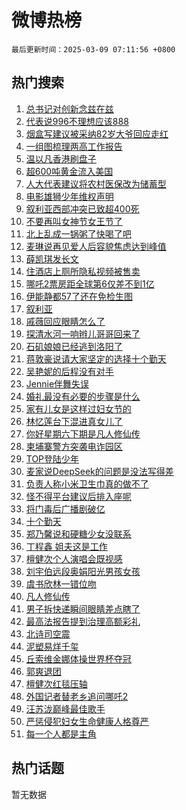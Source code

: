 # 微博热榜

`最后更新时间：2025-03-09 07:11:56 +0800`

## 热门搜索

1. [总书记对创新念兹在兹](https://m.weibo.cn/search?containerid=100103type%3D1%26t%3D10%26q%3D%23%E6%80%BB%E4%B9%A6%E8%AE%B0%E5%AF%B9%E5%88%9B%E6%96%B0%E5%BF%B5%E5%85%B9%E5%9C%A8%E5%85%B9%23&stream_entry_id=51&isnewpage=1&extparam=seat%3D1%26pos%3D0%26cate%3D10103%26filter_type%3Drealtimehot%26stream_entry_id%3D51%26c_type%3D51%26q%3D%2523%25E6%2580%25BB%25E4%25B9%25A6%25E8%25AE%25B0%25E5%25AF%25B9%25E5%2588%259B%25E6%2596%25B0%25E5%25BF%25B5%25E5%2585%25B9%25E5%259C%25A8%25E5%2585%25B9%2523%26dgr%3D0%26display_time%3D1741475514%26pre_seqid%3D174147551466403276373132)
1. [代表说996不理想应该888](https://m.weibo.cn/search?containerid=100103type%3D1%26t%3D10%26q%3D%23%E4%BB%A3%E8%A1%A8%E8%AF%B4996%E4%B8%8D%E7%90%86%E6%83%B3%E5%BA%94%E8%AF%A5888%23&stream_entry_id=31&isnewpage=1&extparam=seat%3D1%26pos%3D0%26filter_type%3Drealtimehot%26c_type%3D31%26flag%3D2%26realpos%3D1%26cate%3D5001%26lcate%3D5001%26band_rank%3D1%26stream_entry_id%3D31%26q%3D%2523%25E4%25BB%25A3%25E8%25A1%25A8%25E8%25AF%25B4996%25E4%25B8%258D%25E7%2590%2586%25E6%2583%25B3%25E5%25BA%2594%25E8%25AF%25A5888%2523%26dgr%3D0%26display_time%3D1741475514%26pre_seqid%3D174147551466403276373132)
1. [烟盒写建议被采纳82岁大爷回应走红](https://m.weibo.cn/search?containerid=100103type%3D1%26t%3D10%26q%3D%23%E7%83%9F%E7%9B%92%E5%86%99%E5%BB%BA%E8%AE%AE%E8%A2%AB%E9%87%87%E7%BA%B382%E5%B2%81%E5%A4%A7%E7%88%B7%E5%9B%9E%E5%BA%94%E8%B5%B0%E7%BA%A2%23&stream_entry_id=31&isnewpage=1&extparam=seat%3D1%26pos%3D1%26filter_type%3Drealtimehot%26c_type%3D31%26flag%3D0%26realpos%3D2%26cate%3D5001%26lcate%3D5001%26band_rank%3D2%26stream_entry_id%3D31%26q%3D%2523%25E7%2583%259F%25E7%259B%2592%25E5%2586%2599%25E5%25BB%25BA%25E8%25AE%25AE%25E8%25A2%25AB%25E9%2587%2587%25E7%25BA%25B382%25E5%25B2%2581%25E5%25A4%25A7%25E7%2588%25B7%25E5%259B%259E%25E5%25BA%2594%25E8%25B5%25B0%25E7%25BA%25A2%2523%26dgr%3D0%26display_time%3D1741475514%26pre_seqid%3D174147551466403276373132)
1. [一组图梳理两高工作报告](https://m.weibo.cn/search?containerid=100103type%3D1%26t%3D10%26q%3D%23%E4%B8%80%E7%BB%84%E5%9B%BE%E6%A2%B3%E7%90%86%E4%B8%A4%E9%AB%98%E5%B7%A5%E4%BD%9C%E6%8A%A5%E5%91%8A%23&stream_entry_id=31&isnewpage=1&extparam=seat%3D1%26pos%3D2%26filter_type%3Drealtimehot%26c_type%3D31%26flag%3D0%26realpos%3D3%26cate%3D5001%26lcate%3D5001%26band_rank%3D3%26stream_entry_id%3D31%26q%3D%2523%25E4%25B8%2580%25E7%25BB%2584%25E5%259B%25BE%25E6%25A2%25B3%25E7%2590%2586%25E4%25B8%25A4%25E9%25AB%2598%25E5%25B7%25A5%25E4%25BD%259C%25E6%258A%25A5%25E5%2591%258A%2523%26dgr%3D0%26display_time%3D1741475514%26pre_seqid%3D174147551466403276373132)
1. [温以凡香港刷盘子](https://m.weibo.cn/search?containerid=100103type%3D1%26t%3D10%26q%3D%E6%B8%A9%E4%BB%A5%E5%87%A1%E9%A6%99%E6%B8%AF%E5%88%B7%E7%9B%98%E5%AD%90&stream_entry_id=31&isnewpage=1&extparam=seat%3D1%26pos%3D3%26filter_type%3Drealtimehot%26c_type%3D31%26flag%3D0%26realpos%3D4%26cate%3D5001%26lcate%3D5001%26band_rank%3D4%26stream_entry_id%3D31%26q%3D%25E6%25B8%25A9%25E4%25BB%25A5%25E5%2587%25A1%25E9%25A6%2599%25E6%25B8%25AF%25E5%2588%25B7%25E7%259B%2598%25E5%25AD%2590%26dgr%3D0%26display_time%3D1741475514%26pre_seqid%3D174147551466403276373132)
1. [超600吨黄金流入美国](https://m.weibo.cn/search?containerid=100103type%3D1%26t%3D10%26q%3D%23%E8%B6%85600%E5%90%A8%E9%BB%84%E9%87%91%E6%B5%81%E5%85%A5%E7%BE%8E%E5%9B%BD%23&stream_entry_id=31&isnewpage=1&extparam=seat%3D1%26pos%3D4%26filter_type%3Drealtimehot%26c_type%3D31%26flag%3D0%26realpos%3D5%26cate%3D5001%26lcate%3D5001%26band_rank%3D5%26stream_entry_id%3D31%26q%3D%2523%25E8%25B6%2585600%25E5%2590%25A8%25E9%25BB%2584%25E9%2587%2591%25E6%25B5%2581%25E5%2585%25A5%25E7%25BE%258E%25E5%259B%25BD%2523%26dgr%3D0%26display_time%3D1741475514%26pre_seqid%3D174147551466403276373132)
1. [人大代表建议将农村医保改为储蓄型](https://m.weibo.cn/search?containerid=100103type%3D1%26t%3D10%26q%3D%23%E4%BA%BA%E5%A4%A7%E4%BB%A3%E8%A1%A8%E5%BB%BA%E8%AE%AE%E5%B0%86%E5%86%9C%E6%9D%91%E5%8C%BB%E4%BF%9D%E6%94%B9%E4%B8%BA%E5%82%A8%E8%93%84%E5%9E%8B%23&stream_entry_id=31&isnewpage=1&extparam=seat%3D1%26pos%3D5%26filter_type%3Drealtimehot%26c_type%3D31%26flag%3D0%26realpos%3D6%26cate%3D5001%26lcate%3D5001%26band_rank%3D6%26stream_entry_id%3D31%26q%3D%2523%25E4%25BA%25BA%25E5%25A4%25A7%25E4%25BB%25A3%25E8%25A1%25A8%25E5%25BB%25BA%25E8%25AE%25AE%25E5%25B0%2586%25E5%2586%259C%25E6%259D%2591%25E5%258C%25BB%25E4%25BF%259D%25E6%2594%25B9%25E4%25B8%25BA%25E5%2582%25A8%25E8%2593%2584%25E5%259E%258B%2523%26dgr%3D0%26display_time%3D1741475514%26pre_seqid%3D174147551466403276373132)
1. [电影雄狮少年维权声明](https://m.weibo.cn/search?containerid=100103type%3D1%26t%3D10%26q%3D%23%E7%94%B5%E5%BD%B1%E9%9B%84%E7%8B%AE%E5%B0%91%E5%B9%B4%E7%BB%B4%E6%9D%83%E5%A3%B0%E6%98%8E%23&stream_entry_id=31&isnewpage=1&extparam=seat%3D1%26pos%3D6%26filter_type%3Drealtimehot%26c_type%3D31%26flag%3D0%26realpos%3D7%26cate%3D5001%26lcate%3D5001%26band_rank%3D7%26stream_entry_id%3D31%26q%3D%2523%25E7%2594%25B5%25E5%25BD%25B1%25E9%259B%2584%25E7%258B%25AE%25E5%25B0%2591%25E5%25B9%25B4%25E7%25BB%25B4%25E6%259D%2583%25E5%25A3%25B0%25E6%2598%258E%2523%26dgr%3D0%26display_time%3D1741475514%26pre_seqid%3D174147551466403276373132)
1. [叙利亚西部冲突已致超400死](https://m.weibo.cn/search?containerid=100103type%3D1%26t%3D10%26q%3D%23%E5%8F%99%E5%88%A9%E4%BA%9A%E8%A5%BF%E9%83%A8%E5%86%B2%E7%AA%81%E5%B7%B2%E8%87%B4%E8%B6%85400%E6%AD%BB%23&stream_entry_id=31&isnewpage=1&extparam=seat%3D1%26pos%3D7%26filter_type%3Drealtimehot%26c_type%3D31%26flag%3D0%26realpos%3D8%26cate%3D5001%26lcate%3D5001%26band_rank%3D8%26stream_entry_id%3D31%26q%3D%2523%25E5%258F%2599%25E5%2588%25A9%25E4%25BA%259A%25E8%25A5%25BF%25E9%2583%25A8%25E5%2586%25B2%25E7%25AA%2581%25E5%25B7%25B2%25E8%2587%25B4%25E8%25B6%2585400%25E6%25AD%25BB%2523%26dgr%3D0%26display_time%3D1741475514%26pre_seqid%3D174147551466403276373132)
1. [不要再叫女神节女王节了](https://m.weibo.cn/search?containerid=100103type%3D1%26t%3D10%26q%3D%23%E4%B8%8D%E8%A6%81%E5%86%8D%E5%8F%AB%E5%A5%B3%E7%A5%9E%E8%8A%82%E5%A5%B3%E7%8E%8B%E8%8A%82%E4%BA%86%23&stream_entry_id=31&isnewpage=1&extparam=seat%3D1%26pos%3D8%26filter_type%3Drealtimehot%26c_type%3D31%26flag%3D0%26realpos%3D9%26cate%3D5001%26lcate%3D5001%26band_rank%3D9%26stream_entry_id%3D31%26q%3D%2523%25E4%25B8%258D%25E8%25A6%2581%25E5%2586%258D%25E5%258F%25AB%25E5%25A5%25B3%25E7%25A5%259E%25E8%258A%2582%25E5%25A5%25B3%25E7%258E%258B%25E8%258A%2582%25E4%25BA%2586%2523%26dgr%3D0%26display_time%3D1741475514%26pre_seqid%3D174147551466403276373132)
1. [北上乱成一锅粥了快喝了吧](https://m.weibo.cn/search?containerid=100103type%3D1%26t%3D10%26q%3D%E5%8C%97%E4%B8%8A%E4%B9%B1%E6%88%90%E4%B8%80%E9%94%85%E7%B2%A5%E4%BA%86%E5%BF%AB%E5%96%9D%E4%BA%86%E5%90%A7&stream_entry_id=31&isnewpage=1&extparam=seat%3D1%26pos%3D9%26filter_type%3Drealtimehot%26c_type%3D31%26flag%3D1%26realpos%3D10%26cate%3D5001%26lcate%3D5001%26band_rank%3D10%26stream_entry_id%3D31%26q%3D%25E5%258C%2597%25E4%25B8%258A%25E4%25B9%25B1%25E6%2588%2590%25E4%25B8%2580%25E9%2594%2585%25E7%25B2%25A5%25E4%25BA%2586%25E5%25BF%25AB%25E5%2596%259D%25E4%25BA%2586%25E5%2590%25A7%26dgr%3D0%26display_time%3D1741475514%26pre_seqid%3D174147551466403276373132)
1. [麦琳说再见爱人后容貌焦虑达到峰值](https://m.weibo.cn/search?containerid=100103type%3D1%26t%3D10%26q%3D%23%E9%BA%A6%E7%90%B3%E8%AF%B4%E5%86%8D%E8%A7%81%E7%88%B1%E4%BA%BA%E5%90%8E%E5%AE%B9%E8%B2%8C%E7%84%A6%E8%99%91%E8%BE%BE%E5%88%B0%E5%B3%B0%E5%80%BC%23&stream_entry_id=31&isnewpage=1&extparam=seat%3D1%26pos%3D10%26filter_type%3Drealtimehot%26c_type%3D31%26flag%3D2%26realpos%3D11%26cate%3D5001%26lcate%3D5001%26band_rank%3D11%26stream_entry_id%3D31%26q%3D%2523%25E9%25BA%25A6%25E7%2590%25B3%25E8%25AF%25B4%25E5%2586%258D%25E8%25A7%2581%25E7%2588%25B1%25E4%25BA%25BA%25E5%2590%258E%25E5%25AE%25B9%25E8%25B2%258C%25E7%2584%25A6%25E8%2599%2591%25E8%25BE%25BE%25E5%2588%25B0%25E5%25B3%25B0%25E5%2580%25BC%2523%26dgr%3D0%26display_time%3D1741475514%26pre_seqid%3D174147551466403276373132)
1. [薛凯琪发长文](https://m.weibo.cn/search?containerid=100103type%3D1%26t%3D10%26q%3D%E8%96%9B%E5%87%AF%E7%90%AA%E5%8F%91%E9%95%BF%E6%96%87&stream_entry_id=31&isnewpage=1&extparam=seat%3D1%26pos%3D11%26filter_type%3Drealtimehot%26c_type%3D31%26flag%3D0%26realpos%3D12%26cate%3D5001%26lcate%3D5001%26band_rank%3D12%26stream_entry_id%3D31%26q%3D%25E8%2596%259B%25E5%2587%25AF%25E7%2590%25AA%25E5%258F%2591%25E9%2595%25BF%25E6%2596%2587%26dgr%3D0%26display_time%3D1741475514%26pre_seqid%3D174147551466403276373132)
1. [住酒店上厕所隐私视频被售卖](https://m.weibo.cn/search?containerid=100103type%3D1%26t%3D10%26q%3D%23%E4%BD%8F%E9%85%92%E5%BA%97%E4%B8%8A%E5%8E%95%E6%89%80%E9%9A%90%E7%A7%81%E8%A7%86%E9%A2%91%E8%A2%AB%E5%94%AE%E5%8D%96%23&stream_entry_id=31&isnewpage=1&extparam=seat%3D1%26pos%3D12%26filter_type%3Drealtimehot%26c_type%3D31%26flag%3D0%26realpos%3D13%26cate%3D5001%26lcate%3D5001%26band_rank%3D13%26stream_entry_id%3D31%26q%3D%2523%25E4%25BD%258F%25E9%2585%2592%25E5%25BA%2597%25E4%25B8%258A%25E5%258E%2595%25E6%2589%2580%25E9%259A%2590%25E7%25A7%2581%25E8%25A7%2586%25E9%25A2%2591%25E8%25A2%25AB%25E5%2594%25AE%25E5%258D%2596%2523%26dgr%3D0%26display_time%3D1741475514%26pre_seqid%3D174147551466403276373132)
1. [哪吒2票房距全球第6仅差不到1亿](https://m.weibo.cn/search?containerid=100103type%3D1%26t%3D10%26q%3D%23%E5%93%AA%E5%90%922%E7%A5%A8%E6%88%BF%E8%B7%9D%E5%85%A8%E7%90%83%E7%AC%AC6%E4%BB%85%E5%B7%AE%E4%B8%8D%E5%88%B01%E4%BA%BF%23&stream_entry_id=31&isnewpage=1&extparam=seat%3D1%26pos%3D13%26filter_type%3Drealtimehot%26c_type%3D31%26flag%3D0%26realpos%3D14%26cate%3D5001%26lcate%3D5001%26band_rank%3D14%26stream_entry_id%3D31%26q%3D%2523%25E5%2593%25AA%25E5%2590%25922%25E7%25A5%25A8%25E6%2588%25BF%25E8%25B7%259D%25E5%2585%25A8%25E7%2590%2583%25E7%25AC%25AC6%25E4%25BB%2585%25E5%25B7%25AE%25E4%25B8%258D%25E5%2588%25B01%25E4%25BA%25BF%2523%26dgr%3D0%26display_time%3D1741475514%26pre_seqid%3D174147551466403276373132)
1. [伊能静都57了还在免检生图](https://m.weibo.cn/search?containerid=100103type%3D1%26t%3D10%26q%3D%E4%BC%8A%E8%83%BD%E9%9D%99%E9%83%BD57%E4%BA%86%E8%BF%98%E5%9C%A8%E5%85%8D%E6%A3%80%E7%94%9F%E5%9B%BE&stream_entry_id=31&isnewpage=1&extparam=seat%3D1%26pos%3D14%26filter_type%3Drealtimehot%26c_type%3D31%26flag%3D2%26realpos%3D15%26cate%3D5001%26lcate%3D5001%26band_rank%3D15%26stream_entry_id%3D31%26q%3D%25E4%25BC%258A%25E8%2583%25BD%25E9%259D%2599%25E9%2583%25BD57%25E4%25BA%2586%25E8%25BF%2598%25E5%259C%25A8%25E5%2585%258D%25E6%25A3%2580%25E7%2594%259F%25E5%259B%25BE%26dgr%3D0%26display_time%3D1741475514%26pre_seqid%3D174147551466403276373132)
1. [叙利亚](https://m.weibo.cn/search?containerid=100103type%3D1%26t%3D10%26q%3D%E5%8F%99%E5%88%A9%E4%BA%9A&stream_entry_id=31&isnewpage=1&extparam=seat%3D1%26pos%3D15%26filter_type%3Drealtimehot%26c_type%3D31%26flag%3D0%26realpos%3D16%26cate%3D5001%26lcate%3D5001%26band_rank%3D16%26stream_entry_id%3D31%26q%3D%25E5%258F%2599%25E5%2588%25A9%25E4%25BA%259A%26dgr%3D0%26display_time%3D1741475514%26pre_seqid%3D174147551466403276373132)
1. [戚薇回应眼睛怎么了](https://m.weibo.cn/search?containerid=100103type%3D1%26t%3D10%26q%3D%E6%88%9A%E8%96%87%E5%9B%9E%E5%BA%94%E7%9C%BC%E7%9D%9B%E6%80%8E%E4%B9%88%E4%BA%86&stream_entry_id=31&isnewpage=1&extparam=seat%3D1%26pos%3D16%26filter_type%3Drealtimehot%26c_type%3D31%26flag%3D0%26realpos%3D17%26cate%3D5001%26lcate%3D5001%26band_rank%3D17%26stream_entry_id%3D31%26q%3D%25E6%2588%259A%25E8%2596%2587%25E5%259B%259E%25E5%25BA%2594%25E7%259C%25BC%25E7%259D%259B%25E6%2580%258E%25E4%25B9%2588%25E4%25BA%2586%26dgr%3D0%26display_time%3D1741475514%26pre_seqid%3D174147551466403276373132)
1. [探清水河一响辫儿哥哥回来了](https://m.weibo.cn/search?containerid=100103type%3D1%26t%3D10%26q%3D%23%E6%8E%A2%E6%B8%85%E6%B0%B4%E6%B2%B3%E4%B8%80%E5%93%8D%E8%BE%AB%E5%84%BF%E5%93%A5%E5%93%A5%E5%9B%9E%E6%9D%A5%E4%BA%86%23&stream_entry_id=31&isnewpage=1&extparam=seat%3D1%26pos%3D17%26filter_type%3Drealtimehot%26c_type%3D31%26flag%3D0%26realpos%3D18%26cate%3D5001%26lcate%3D5001%26band_rank%3D18%26stream_entry_id%3D31%26q%3D%2523%25E6%258E%25A2%25E6%25B8%2585%25E6%25B0%25B4%25E6%25B2%25B3%25E4%25B8%2580%25E5%2593%258D%25E8%25BE%25AB%25E5%2584%25BF%25E5%2593%25A5%25E5%2593%25A5%25E5%259B%259E%25E6%259D%25A5%25E4%25BA%2586%2523%26dgr%3D0%26display_time%3D1741475514%26pre_seqid%3D174147551466403276373132)
1. [石矶娘娘已经逃到洛阳了](https://m.weibo.cn/search?containerid=100103type%3D1%26t%3D10%26q%3D%23%E7%9F%B3%E7%9F%B6%E5%A8%98%E5%A8%98%E5%B7%B2%E7%BB%8F%E9%80%83%E5%88%B0%E6%B4%9B%E9%98%B3%E4%BA%86%23&stream_entry_id=31&isnewpage=1&extparam=seat%3D1%26pos%3D18%26filter_type%3Drealtimehot%26c_type%3D31%26flag%3D0%26realpos%3D19%26cate%3D5001%26lcate%3D5001%26band_rank%3D19%26stream_entry_id%3D31%26q%3D%2523%25E7%259F%25B3%25E7%259F%25B6%25E5%25A8%2598%25E5%25A8%2598%25E5%25B7%25B2%25E7%25BB%258F%25E9%2580%2583%25E5%2588%25B0%25E6%25B4%259B%25E9%2598%25B3%25E4%25BA%2586%2523%26dgr%3D0%26display_time%3D1741475514%26pre_seqid%3D174147551466403276373132)
1. [蒋敦豪说请大家坚定的选择十个勤天](https://m.weibo.cn/search?containerid=100103type%3D1%26t%3D10%26q%3D%23%E8%92%8B%E6%95%A6%E8%B1%AA%E8%AF%B4%E8%AF%B7%E5%A4%A7%E5%AE%B6%E5%9D%9A%E5%AE%9A%E7%9A%84%E9%80%89%E6%8B%A9%E5%8D%81%E4%B8%AA%E5%8B%A4%E5%A4%A9%23&stream_entry_id=31&isnewpage=1&extparam=seat%3D1%26pos%3D19%26filter_type%3Drealtimehot%26c_type%3D31%26flag%3D0%26realpos%3D20%26cate%3D5001%26lcate%3D5001%26band_rank%3D20%26stream_entry_id%3D31%26q%3D%2523%25E8%2592%258B%25E6%2595%25A6%25E8%25B1%25AA%25E8%25AF%25B4%25E8%25AF%25B7%25E5%25A4%25A7%25E5%25AE%25B6%25E5%259D%259A%25E5%25AE%259A%25E7%259A%2584%25E9%2580%2589%25E6%258B%25A9%25E5%258D%2581%25E4%25B8%25AA%25E5%258B%25A4%25E5%25A4%25A9%2523%26dgr%3D0%26display_time%3D1741475514%26pre_seqid%3D174147551466403276373132)
1. [吴艳妮的后程没有对手](https://m.weibo.cn/search?containerid=100103type%3D1%26t%3D10%26q%3D%23%E5%90%B4%E8%89%B3%E5%A6%AE%E7%9A%84%E5%90%8E%E7%A8%8B%E6%B2%A1%E6%9C%89%E5%AF%B9%E6%89%8B%23&stream_entry_id=31&isnewpage=1&extparam=seat%3D1%26pos%3D20%26filter_type%3Drealtimehot%26c_type%3D31%26flag%3D0%26realpos%3D21%26cate%3D5001%26lcate%3D5001%26band_rank%3D21%26stream_entry_id%3D31%26q%3D%2523%25E5%2590%25B4%25E8%2589%25B3%25E5%25A6%25AE%25E7%259A%2584%25E5%2590%258E%25E7%25A8%258B%25E6%25B2%25A1%25E6%259C%2589%25E5%25AF%25B9%25E6%2589%258B%2523%26dgr%3D0%26display_time%3D1741475514%26pre_seqid%3D174147551466403276373132)
1. [Jennie伴舞失误](https://m.weibo.cn/search?containerid=100103type%3D1%26t%3D10%26q%3D%23Jennie%E4%BC%B4%E8%88%9E%E5%A4%B1%E8%AF%AF%23&stream_entry_id=31&isnewpage=1&extparam=seat%3D1%26pos%3D21%26filter_type%3Drealtimehot%26c_type%3D31%26flag%3D0%26realpos%3D22%26cate%3D5001%26lcate%3D5001%26band_rank%3D22%26stream_entry_id%3D31%26q%3D%2523Jennie%25E4%25BC%25B4%25E8%2588%259E%25E5%25A4%25B1%25E8%25AF%25AF%2523%26dgr%3D0%26display_time%3D1741475514%26pre_seqid%3D174147551466403276373132)
1. [婚礼最没有必要的步骤是什么](https://m.weibo.cn/search?containerid=100103type%3D1%26t%3D10%26q%3D%23%E5%A9%9A%E7%A4%BC%E6%9C%80%E6%B2%A1%E6%9C%89%E5%BF%85%E8%A6%81%E7%9A%84%E6%AD%A5%E9%AA%A4%E6%98%AF%E4%BB%80%E4%B9%88%23&stream_entry_id=31&isnewpage=1&extparam=seat%3D1%26pos%3D22%26filter_type%3Drealtimehot%26c_type%3D31%26flag%3D0%26realpos%3D23%26cate%3D5001%26lcate%3D5001%26band_rank%3D23%26stream_entry_id%3D31%26q%3D%2523%25E5%25A9%259A%25E7%25A4%25BC%25E6%259C%2580%25E6%25B2%25A1%25E6%259C%2589%25E5%25BF%2585%25E8%25A6%2581%25E7%259A%2584%25E6%25AD%25A5%25E9%25AA%25A4%25E6%2598%25AF%25E4%25BB%2580%25E4%25B9%2588%2523%26dgr%3D0%26display_time%3D1741475514%26pre_seqid%3D174147551466403276373132)
1. [家有儿女是这样过妇女节的](https://m.weibo.cn/search?containerid=100103type%3D1%26t%3D10%26q%3D%E5%AE%B6%E6%9C%89%E5%84%BF%E5%A5%B3%E6%98%AF%E8%BF%99%E6%A0%B7%E8%BF%87%E5%A6%87%E5%A5%B3%E8%8A%82%E7%9A%84&stream_entry_id=31&isnewpage=1&extparam=seat%3D1%26pos%3D23%26filter_type%3Drealtimehot%26c_type%3D31%26flag%3D0%26realpos%3D24%26cate%3D5001%26lcate%3D5001%26band_rank%3D24%26stream_entry_id%3D31%26q%3D%25E5%25AE%25B6%25E6%259C%2589%25E5%2584%25BF%25E5%25A5%25B3%25E6%2598%25AF%25E8%25BF%2599%25E6%25A0%25B7%25E8%25BF%2587%25E5%25A6%2587%25E5%25A5%25B3%25E8%258A%2582%25E7%259A%2584%26dgr%3D0%26display_time%3D1741475514%26pre_seqid%3D174147551466403276373132)
1. [林忆莲台下混进真女儿了](https://m.weibo.cn/search?containerid=100103type%3D1%26t%3D10%26q%3D%E6%9E%97%E5%BF%86%E8%8E%B2%E5%8F%B0%E4%B8%8B%E6%B7%B7%E8%BF%9B%E7%9C%9F%E5%A5%B3%E5%84%BF%E4%BA%86&stream_entry_id=31&isnewpage=1&extparam=seat%3D1%26pos%3D24%26filter_type%3Drealtimehot%26c_type%3D31%26flag%3D0%26realpos%3D25%26cate%3D5001%26lcate%3D5001%26band_rank%3D25%26stream_entry_id%3D31%26q%3D%25E6%259E%2597%25E5%25BF%2586%25E8%258E%25B2%25E5%258F%25B0%25E4%25B8%258B%25E6%25B7%25B7%25E8%25BF%259B%25E7%259C%259F%25E5%25A5%25B3%25E5%2584%25BF%25E4%25BA%2586%26dgr%3D0%26display_time%3D1741475514%26pre_seqid%3D174147551466403276373132)
1. [你好星期六下期是凡人修仙传](https://m.weibo.cn/search?containerid=100103type%3D1%26t%3D10%26q%3D%23%E4%BD%A0%E5%A5%BD%E6%98%9F%E6%9C%9F%E5%85%AD%E4%B8%8B%E6%9C%9F%E6%98%AF%E5%87%A1%E4%BA%BA%E4%BF%AE%E4%BB%99%E4%BC%A0%23&stream_entry_id=31&isnewpage=1&extparam=seat%3D1%26pos%3D25%26filter_type%3Drealtimehot%26c_type%3D31%26flag%3D0%26realpos%3D26%26cate%3D5001%26lcate%3D5001%26band_rank%3D26%26stream_entry_id%3D31%26q%3D%2523%25E4%25BD%25A0%25E5%25A5%25BD%25E6%2598%259F%25E6%259C%259F%25E5%2585%25AD%25E4%25B8%258B%25E6%259C%259F%25E6%2598%25AF%25E5%2587%25A1%25E4%25BA%25BA%25E4%25BF%25AE%25E4%25BB%2599%25E4%25BC%25A0%2523%26dgr%3D0%26display_time%3D1741475514%26pre_seqid%3D174147551466403276373132)
1. [柬埔寨警方突袭电诈园区](https://m.weibo.cn/search?containerid=100103type%3D1%26t%3D10%26q%3D%23%E6%9F%AC%E5%9F%94%E5%AF%A8%E8%AD%A6%E6%96%B9%E7%AA%81%E8%A2%AD%E7%94%B5%E8%AF%88%E5%9B%AD%E5%8C%BA%23&stream_entry_id=31&isnewpage=1&extparam=seat%3D1%26pos%3D26%26filter_type%3Drealtimehot%26c_type%3D31%26flag%3D0%26realpos%3D27%26cate%3D5001%26lcate%3D5001%26band_rank%3D27%26stream_entry_id%3D31%26q%3D%2523%25E6%259F%25AC%25E5%259F%2594%25E5%25AF%25A8%25E8%25AD%25A6%25E6%2596%25B9%25E7%25AA%2581%25E8%25A2%25AD%25E7%2594%25B5%25E8%25AF%2588%25E5%259B%25AD%25E5%258C%25BA%2523%26dgr%3D0%26display_time%3D1741475514%26pre_seqid%3D174147551466403276373132)
1. [TOP登陆少年](https://m.weibo.cn/search?containerid=100103type%3D1%26t%3D10%26q%3D%23TOP%E7%99%BB%E9%99%86%E5%B0%91%E5%B9%B4%23&stream_entry_id=31&isnewpage=1&extparam=seat%3D1%26pos%3D27%26filter_type%3Drealtimehot%26c_type%3D31%26flag%3D0%26realpos%3D28%26cate%3D5001%26lcate%3D5001%26band_rank%3D28%26stream_entry_id%3D31%26q%3D%2523TOP%25E7%2599%25BB%25E9%2599%2586%25E5%25B0%2591%25E5%25B9%25B4%2523%26dgr%3D0%26display_time%3D1741475514%26pre_seqid%3D174147551466403276373132)
1. [麦家说DeepSeek的问题是没法写得差](https://m.weibo.cn/search?containerid=100103type%3D1%26t%3D10%26q%3D%23%E9%BA%A6%E5%AE%B6%E8%AF%B4DeepSeek%E7%9A%84%E9%97%AE%E9%A2%98%E6%98%AF%E6%B2%A1%E6%B3%95%E5%86%99%E5%BE%97%E5%B7%AE%23&stream_entry_id=31&isnewpage=1&extparam=seat%3D1%26pos%3D28%26filter_type%3Drealtimehot%26c_type%3D31%26flag%3D0%26realpos%3D29%26cate%3D5001%26lcate%3D5001%26band_rank%3D29%26stream_entry_id%3D31%26q%3D%2523%25E9%25BA%25A6%25E5%25AE%25B6%25E8%25AF%25B4DeepSeek%25E7%259A%2584%25E9%2597%25AE%25E9%25A2%2598%25E6%2598%25AF%25E6%25B2%25A1%25E6%25B3%2595%25E5%2586%2599%25E5%25BE%2597%25E5%25B7%25AE%2523%26dgr%3D0%26display_time%3D1741475514%26pre_seqid%3D174147551466403276373132)
1. [负责人称小米卫生巾真的做不了](https://m.weibo.cn/search?containerid=100103type%3D1%26t%3D10%26q%3D%23%E8%B4%9F%E8%B4%A3%E4%BA%BA%E7%A7%B0%E5%B0%8F%E7%B1%B3%E5%8D%AB%E7%94%9F%E5%B7%BE%E7%9C%9F%E7%9A%84%E5%81%9A%E4%B8%8D%E4%BA%86%23&stream_entry_id=31&isnewpage=1&extparam=seat%3D1%26pos%3D29%26filter_type%3Drealtimehot%26c_type%3D31%26flag%3D0%26realpos%3D30%26cate%3D5001%26lcate%3D5001%26band_rank%3D30%26stream_entry_id%3D31%26q%3D%2523%25E8%25B4%259F%25E8%25B4%25A3%25E4%25BA%25BA%25E7%25A7%25B0%25E5%25B0%258F%25E7%25B1%25B3%25E5%258D%25AB%25E7%2594%259F%25E5%25B7%25BE%25E7%259C%259F%25E7%259A%2584%25E5%2581%259A%25E4%25B8%258D%25E4%25BA%2586%2523%26dgr%3D0%26display_time%3D1741475514%26pre_seqid%3D174147551466403276373132)
1. [怪不得平台建议后排入座呢](https://m.weibo.cn/search?containerid=100103type%3D1%26t%3D10%26q%3D%E6%80%AA%E4%B8%8D%E5%BE%97%E5%B9%B3%E5%8F%B0%E5%BB%BA%E8%AE%AE%E5%90%8E%E6%8E%92%E5%85%A5%E5%BA%A7%E5%91%A2&stream_entry_id=31&isnewpage=1&extparam=seat%3D1%26pos%3D30%26filter_type%3Drealtimehot%26c_type%3D31%26flag%3D1%26realpos%3D31%26cate%3D5001%26lcate%3D5001%26band_rank%3D31%26stream_entry_id%3D31%26q%3D%25E6%2580%25AA%25E4%25B8%258D%25E5%25BE%2597%25E5%25B9%25B3%25E5%258F%25B0%25E5%25BB%25BA%25E8%25AE%25AE%25E5%2590%258E%25E6%258E%2592%25E5%2585%25A5%25E5%25BA%25A7%25E5%2591%25A2%26dgr%3D0%26display_time%3D1741475514%26pre_seqid%3D174147551466403276373132)
1. [将门毒后广播剧破亿](https://m.weibo.cn/search?containerid=100103type%3D1%26t%3D10%26q%3D%23%E5%B0%86%E9%97%A8%E6%AF%92%E5%90%8E%E5%B9%BF%E6%92%AD%E5%89%A7%E7%A0%B4%E4%BA%BF%23&stream_entry_id=31&isnewpage=1&extparam=seat%3D1%26pos%3D31%26filter_type%3Drealtimehot%26c_type%3D31%26flag%3D0%26realpos%3D32%26cate%3D5001%26lcate%3D5001%26band_rank%3D32%26stream_entry_id%3D31%26q%3D%2523%25E5%25B0%2586%25E9%2597%25A8%25E6%25AF%2592%25E5%2590%258E%25E5%25B9%25BF%25E6%2592%25AD%25E5%2589%25A7%25E7%25A0%25B4%25E4%25BA%25BF%2523%26dgr%3D0%26display_time%3D1741475514%26pre_seqid%3D174147551466403276373132)
1. [十个勤天](https://m.weibo.cn/search?containerid=100103type%3D1%26t%3D10%26q%3D%E5%8D%81%E4%B8%AA%E5%8B%A4%E5%A4%A9&stream_entry_id=31&isnewpage=1&extparam=seat%3D1%26pos%3D32%26filter_type%3Drealtimehot%26c_type%3D31%26flag%3D0%26realpos%3D33%26cate%3D5001%26lcate%3D5001%26band_rank%3D33%26stream_entry_id%3D31%26q%3D%25E5%258D%2581%25E4%25B8%25AA%25E5%258B%25A4%25E5%25A4%25A9%26dgr%3D0%26display_time%3D1741475514%26pre_seqid%3D174147551466403276373132)
1. [郑乃馨说和硬糖少女没联系](https://m.weibo.cn/search?containerid=100103type%3D1%26t%3D10%26q%3D%23%E9%83%91%E4%B9%83%E9%A6%A8%E8%AF%B4%E5%92%8C%E7%A1%AC%E7%B3%96%E5%B0%91%E5%A5%B3%E6%B2%A1%E8%81%94%E7%B3%BB%23&stream_entry_id=31&isnewpage=1&extparam=seat%3D1%26pos%3D33%26filter_type%3Drealtimehot%26c_type%3D31%26flag%3D0%26realpos%3D34%26cate%3D5001%26lcate%3D5001%26band_rank%3D34%26stream_entry_id%3D31%26q%3D%2523%25E9%2583%2591%25E4%25B9%2583%25E9%25A6%25A8%25E8%25AF%25B4%25E5%2592%258C%25E7%25A1%25AC%25E7%25B3%2596%25E5%25B0%2591%25E5%25A5%25B3%25E6%25B2%25A1%25E8%2581%2594%25E7%25B3%25BB%2523%26dgr%3D0%26display_time%3D1741475514%26pre_seqid%3D174147551466403276373132)
1. [丁程鑫 姐夫这是工作](https://m.weibo.cn/search?containerid=100103type%3D1%26t%3D10%26q%3D%E4%B8%81%E7%A8%8B%E9%91%AB+%E5%A7%90%E5%A4%AB%E8%BF%99%E6%98%AF%E5%B7%A5%E4%BD%9C&stream_entry_id=31&isnewpage=1&extparam=seat%3D1%26pos%3D34%26filter_type%3Drealtimehot%26c_type%3D31%26flag%3D0%26realpos%3D35%26cate%3D5001%26lcate%3D5001%26band_rank%3D35%26stream_entry_id%3D31%26q%3D%25E4%25B8%2581%25E7%25A8%258B%25E9%2591%25AB%2520%25E5%25A7%2590%25E5%25A4%25AB%25E8%25BF%2599%25E6%2598%25AF%25E5%25B7%25A5%25E4%25BD%259C%26dgr%3D0%26display_time%3D1741475514%26pre_seqid%3D174147551466403276373132)
1. [檀健次个人演唱会既视感](https://m.weibo.cn/search?containerid=100103type%3D1%26t%3D10%26q%3D%23%E6%AA%80%E5%81%A5%E6%AC%A1%E4%B8%AA%E4%BA%BA%E6%BC%94%E5%94%B1%E4%BC%9A%E6%97%A2%E8%A7%86%E6%84%9F%23&stream_entry_id=31&isnewpage=1&extparam=seat%3D1%26pos%3D35%26filter_type%3Drealtimehot%26c_type%3D31%26flag%3D0%26realpos%3D36%26cate%3D5001%26lcate%3D5001%26band_rank%3D36%26stream_entry_id%3D31%26q%3D%2523%25E6%25AA%2580%25E5%2581%25A5%25E6%25AC%25A1%25E4%25B8%25AA%25E4%25BA%25BA%25E6%25BC%2594%25E5%2594%25B1%25E4%25BC%259A%25E6%2597%25A2%25E8%25A7%2586%25E6%2584%259F%2523%26dgr%3D0%26display_time%3D1741475514%26pre_seqid%3D174147551466403276373132)
1. [刘宇伯远段奥娟阳光男孩女孩](https://m.weibo.cn/search?containerid=100103type%3D1%26t%3D10%26q%3D%23%E5%88%98%E5%AE%87%E4%BC%AF%E8%BF%9C%E6%AE%B5%E5%A5%A5%E5%A8%9F%E9%98%B3%E5%85%89%E7%94%B7%E5%AD%A9%E5%A5%B3%E5%AD%A9%23&stream_entry_id=31&isnewpage=1&extparam=seat%3D1%26pos%3D36%26filter_type%3Drealtimehot%26c_type%3D31%26flag%3D0%26realpos%3D37%26cate%3D5001%26lcate%3D5001%26band_rank%3D37%26stream_entry_id%3D31%26q%3D%2523%25E5%2588%2598%25E5%25AE%2587%25E4%25BC%25AF%25E8%25BF%259C%25E6%25AE%25B5%25E5%25A5%25A5%25E5%25A8%259F%25E9%2598%25B3%25E5%2585%2589%25E7%2594%25B7%25E5%25AD%25A9%25E5%25A5%25B3%25E5%25AD%25A9%2523%26dgr%3D0%26display_time%3D1741475514%26pre_seqid%3D174147551466403276373132)
1. [虞书欣林一错位吻](https://m.weibo.cn/search?containerid=100103type%3D1%26t%3D10%26q%3D%23%E8%99%9E%E4%B9%A6%E6%AC%A3%E6%9E%97%E4%B8%80%E9%94%99%E4%BD%8D%E5%90%BB%23&stream_entry_id=31&isnewpage=1&extparam=seat%3D1%26pos%3D37%26filter_type%3Drealtimehot%26c_type%3D31%26flag%3D0%26realpos%3D38%26cate%3D5001%26lcate%3D5001%26band_rank%3D38%26stream_entry_id%3D31%26q%3D%2523%25E8%2599%259E%25E4%25B9%25A6%25E6%25AC%25A3%25E6%259E%2597%25E4%25B8%2580%25E9%2594%2599%25E4%25BD%258D%25E5%2590%25BB%2523%26dgr%3D0%26display_time%3D1741475514%26pre_seqid%3D174147551466403276373132)
1. [凡人修仙传](https://m.weibo.cn/search?containerid=100103type%3D1%26t%3D10%26q%3D%23%E5%87%A1%E4%BA%BA%E4%BF%AE%E4%BB%99%E4%BC%A0%23&stream_entry_id=31&isnewpage=1&extparam=seat%3D1%26pos%3D38%26filter_type%3Drealtimehot%26c_type%3D31%26flag%3D0%26realpos%3D39%26cate%3D5001%26lcate%3D5001%26band_rank%3D39%26stream_entry_id%3D31%26q%3D%2523%25E5%2587%25A1%25E4%25BA%25BA%25E4%25BF%25AE%25E4%25BB%2599%25E4%25BC%25A0%2523%26dgr%3D0%26display_time%3D1741475514%26pre_seqid%3D174147551466403276373132)
1. [男子拆快递瞬间眼睛差点瞎了](https://m.weibo.cn/search?containerid=100103type%3D1%26t%3D10%26q%3D%23%E7%94%B7%E5%AD%90%E6%8B%86%E5%BF%AB%E9%80%92%E7%9E%AC%E9%97%B4%E7%9C%BC%E7%9D%9B%E5%B7%AE%E7%82%B9%E7%9E%8E%E4%BA%86%23&stream_entry_id=31&isnewpage=1&extparam=seat%3D1%26pos%3D39%26filter_type%3Drealtimehot%26c_type%3D31%26flag%3D0%26realpos%3D40%26cate%3D5001%26lcate%3D5001%26band_rank%3D40%26stream_entry_id%3D31%26q%3D%2523%25E7%2594%25B7%25E5%25AD%2590%25E6%258B%2586%25E5%25BF%25AB%25E9%2580%2592%25E7%259E%25AC%25E9%2597%25B4%25E7%259C%25BC%25E7%259D%259B%25E5%25B7%25AE%25E7%2582%25B9%25E7%259E%258E%25E4%25BA%2586%2523%26dgr%3D0%26display_time%3D1741475514%26pre_seqid%3D174147551466403276373132)
1. [最高法报告提到治理高额彩礼](https://m.weibo.cn/search?containerid=100103type%3D1%26t%3D10%26q%3D%23%E6%9C%80%E9%AB%98%E6%B3%95%E6%8A%A5%E5%91%8A%E6%8F%90%E5%88%B0%E6%B2%BB%E7%90%86%E9%AB%98%E9%A2%9D%E5%BD%A9%E7%A4%BC%23&stream_entry_id=31&isnewpage=1&extparam=seat%3D1%26pos%3D40%26filter_type%3Drealtimehot%26c_type%3D31%26flag%3D0%26realpos%3D41%26cate%3D5001%26lcate%3D5001%26band_rank%3D41%26stream_entry_id%3D31%26q%3D%2523%25E6%259C%2580%25E9%25AB%2598%25E6%25B3%2595%25E6%258A%25A5%25E5%2591%258A%25E6%258F%2590%25E5%2588%25B0%25E6%25B2%25BB%25E7%2590%2586%25E9%25AB%2598%25E9%25A2%259D%25E5%25BD%25A9%25E7%25A4%25BC%2523%26dgr%3D0%26display_time%3D1741475514%26pre_seqid%3D174147551466403276373132)
1. [北诗司空震](https://m.weibo.cn/search?containerid=100103type%3D1%26t%3D10%26q%3D%E5%8C%97%E8%AF%97%E5%8F%B8%E7%A9%BA%E9%9C%87&stream_entry_id=31&isnewpage=1&extparam=seat%3D1%26pos%3D41%26filter_type%3Drealtimehot%26c_type%3D31%26flag%3D0%26realpos%3D42%26cate%3D5001%26lcate%3D5001%26band_rank%3D42%26stream_entry_id%3D31%26q%3D%25E5%258C%2597%25E8%25AF%2597%25E5%258F%25B8%25E7%25A9%25BA%25E9%259C%2587%26dgr%3D0%26display_time%3D1741475514%26pre_seqid%3D174147551466403276373132)
1. [泥塑易烊千玺](https://m.weibo.cn/search?containerid=100103type%3D1%26t%3D10%26q%3D%23%E6%B3%A5%E5%A1%91%E6%98%93%E7%83%8A%E5%8D%83%E7%8E%BA%23&stream_entry_id=31&isnewpage=1&extparam=seat%3D1%26pos%3D42%26filter_type%3Drealtimehot%26c_type%3D31%26flag%3D0%26realpos%3D43%26cate%3D5001%26lcate%3D5001%26band_rank%3D43%26stream_entry_id%3D31%26q%3D%2523%25E6%25B3%25A5%25E5%25A1%2591%25E6%2598%2593%25E7%2583%258A%25E5%258D%2583%25E7%258E%25BA%2523%26dgr%3D0%26display_time%3D1741475514%26pre_seqid%3D174147551466403276373132)
1. [丘索维金娜体操世界杯夺冠](https://m.weibo.cn/search?containerid=100103type%3D1%26t%3D10%26q%3D%23%E4%B8%98%E7%B4%A2%E7%BB%B4%E9%87%91%E5%A8%9C%E4%BD%93%E6%93%8D%E4%B8%96%E7%95%8C%E6%9D%AF%E5%A4%BA%E5%86%A0%23&stream_entry_id=31&isnewpage=1&extparam=seat%3D1%26pos%3D43%26filter_type%3Drealtimehot%26c_type%3D31%26flag%3D0%26realpos%3D44%26cate%3D5001%26lcate%3D5001%26band_rank%3D44%26stream_entry_id%3D31%26q%3D%2523%25E4%25B8%2598%25E7%25B4%25A2%25E7%25BB%25B4%25E9%2587%2591%25E5%25A8%259C%25E4%25BD%2593%25E6%2593%258D%25E4%25B8%2596%25E7%2595%258C%25E6%259D%25AF%25E5%25A4%25BA%25E5%2586%25A0%2523%26dgr%3D0%26display_time%3D1741475514%26pre_seqid%3D174147551466403276373132)
1. [郭爽退团](https://m.weibo.cn/search?containerid=100103type%3D1%26t%3D10%26q%3D%E9%83%AD%E7%88%BD%E9%80%80%E5%9B%A2&stream_entry_id=31&isnewpage=1&extparam=seat%3D1%26pos%3D44%26filter_type%3Drealtimehot%26c_type%3D31%26flag%3D0%26realpos%3D45%26cate%3D5001%26lcate%3D5001%26band_rank%3D45%26stream_entry_id%3D31%26q%3D%25E9%2583%25AD%25E7%2588%25BD%25E9%2580%2580%25E5%259B%25A2%26dgr%3D0%26display_time%3D1741475514%26pre_seqid%3D174147551466403276373132)
1. [檀健次红毯压轴](https://m.weibo.cn/search?containerid=100103type%3D1%26t%3D10%26q%3D%23%E6%AA%80%E5%81%A5%E6%AC%A1%E7%BA%A2%E6%AF%AF%E5%8E%8B%E8%BD%B4%23&stream_entry_id=31&isnewpage=1&extparam=seat%3D1%26pos%3D45%26filter_type%3Drealtimehot%26c_type%3D31%26flag%3D0%26realpos%3D46%26cate%3D5001%26lcate%3D5001%26band_rank%3D46%26stream_entry_id%3D31%26q%3D%2523%25E6%25AA%2580%25E5%2581%25A5%25E6%25AC%25A1%25E7%25BA%25A2%25E6%25AF%25AF%25E5%258E%258B%25E8%25BD%25B4%2523%26dgr%3D0%26display_time%3D1741475514%26pre_seqid%3D174147551466403276373132)
1. [外国记者替老乡追问哪吒2](https://m.weibo.cn/search?containerid=100103type%3D1%26t%3D10%26q%3D%23%E5%A4%96%E5%9B%BD%E8%AE%B0%E8%80%85%E6%9B%BF%E8%80%81%E4%B9%A1%E8%BF%BD%E9%97%AE%E5%93%AA%E5%90%922%23&stream_entry_id=31&isnewpage=1&extparam=seat%3D1%26pos%3D46%26filter_type%3Drealtimehot%26c_type%3D31%26flag%3D0%26realpos%3D47%26cate%3D5001%26lcate%3D5001%26band_rank%3D47%26stream_entry_id%3D31%26q%3D%2523%25E5%25A4%2596%25E5%259B%25BD%25E8%25AE%25B0%25E8%2580%2585%25E6%259B%25BF%25E8%2580%2581%25E4%25B9%25A1%25E8%25BF%25BD%25E9%2597%25AE%25E5%2593%25AA%25E5%2590%25922%2523%26dgr%3D0%26display_time%3D1741475514%26pre_seqid%3D174147551466403276373132)
1. [汪苏泷巅峰最佳歌手](https://m.weibo.cn/search?containerid=100103type%3D1%26t%3D10%26q%3D%23%E6%B1%AA%E8%8B%8F%E6%B3%B7%E5%B7%85%E5%B3%B0%E6%9C%80%E4%BD%B3%E6%AD%8C%E6%89%8B%23&stream_entry_id=31&isnewpage=1&extparam=seat%3D1%26pos%3D47%26filter_type%3Drealtimehot%26c_type%3D31%26flag%3D0%26realpos%3D48%26cate%3D5001%26lcate%3D5001%26band_rank%3D48%26stream_entry_id%3D31%26q%3D%2523%25E6%25B1%25AA%25E8%258B%258F%25E6%25B3%25B7%25E5%25B7%2585%25E5%25B3%25B0%25E6%259C%2580%25E4%25BD%25B3%25E6%25AD%258C%25E6%2589%258B%2523%26dgr%3D0%26display_time%3D1741475514%26pre_seqid%3D174147551466403276373132)
1. [严惩侵犯妇女生命健康人格尊严](https://m.weibo.cn/search?containerid=100103type%3D1%26t%3D10%26q%3D%23%E4%B8%A5%E6%83%A9%E4%BE%B5%E7%8A%AF%E5%A6%87%E5%A5%B3%E7%94%9F%E5%91%BD%E5%81%A5%E5%BA%B7%E4%BA%BA%E6%A0%BC%E5%B0%8A%E4%B8%A5%23&stream_entry_id=31&isnewpage=1&extparam=seat%3D1%26pos%3D48%26filter_type%3Drealtimehot%26c_type%3D31%26flag%3D1%26realpos%3D49%26cate%3D5001%26lcate%3D5001%26band_rank%3D49%26stream_entry_id%3D31%26q%3D%2523%25E4%25B8%25A5%25E6%2583%25A9%25E4%25BE%25B5%25E7%258A%25AF%25E5%25A6%2587%25E5%25A5%25B3%25E7%2594%259F%25E5%2591%25BD%25E5%2581%25A5%25E5%25BA%25B7%25E4%25BA%25BA%25E6%25A0%25BC%25E5%25B0%258A%25E4%25B8%25A5%2523%26dgr%3D0%26display_time%3D1741475514%26pre_seqid%3D174147551466403276373132)
1. [每一个人都是主角](https://m.weibo.cn/search?containerid=100103type%3D1%26t%3D10%26q%3D%23%E6%AF%8F%E4%B8%80%E4%B8%AA%E4%BA%BA%E9%83%BD%E6%98%AF%E4%B8%BB%E8%A7%92%23&stream_entry_id=31&isnewpage=1&extparam=seat%3D1%26pos%3D49%26filter_type%3Drealtimehot%26c_type%3D31%26flag%3D1%26realpos%3D50%26cate%3D5001%26lcate%3D5001%26band_rank%3D50%26stream_entry_id%3D31%26q%3D%2523%25E6%25AF%258F%25E4%25B8%2580%25E4%25B8%25AA%25E4%25BA%25BA%25E9%2583%25BD%25E6%2598%25AF%25E4%25B8%25BB%25E8%25A7%2592%2523%26dgr%3D0%26display_time%3D1741475514%26pre_seqid%3D174147551466403276373132)

## 热门话题

暂无数据

